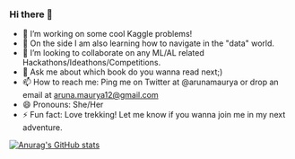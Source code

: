
### Hi there 👋

- 🔭 I’m working on some cool Kaggle problems!
- 🌱 On the side I am also learning how to navigate in the "data" world.
- 👯 I’m looking to collaborate on any ML/AL related Hackathons/Ideathons/Competitions.
- 💬 Ask me about which book do you wanna read next;)
- 📫 How to reach me: Ping me on Twitter at @arunamaurya or drop an email at aruna.maurya12@gmail.com
- 😄 Pronouns: She/Her
- ⚡ Fun fact: Love trekking! Let me know if you wanna join me in my next adventure.

[![Anurag's GitHub stats](https://github-readme-stats.vercel.app/api?username=aruna09&show_icons=true&theme=radical)](https://github.com/aruna09/github-readme-stats)
